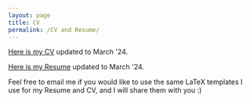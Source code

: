 ```yaml
---
layout: page
title: CV
permalink: /CV and Resume/
---
```


[Here is my CV](/assets/Bologna_Federica_CV.pdf) updated to March '24.  

[Here is my Resume](/assets/Bologna_Federica_resume.pdf) updated to March '24.

Feel free to email me if you would like to use the same LaTeX templates I use for my Resume and CV, and I will share them with you :)